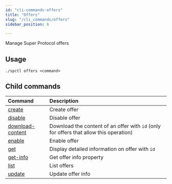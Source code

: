 ```yaml
---
id: "cli-commands-offers"
title: "Offers"
slug: "/cli_commands/offers"
sidebar_position: 6

---
```


Manage Super Protocol offers

## Usage

```
./spctl offers <command>
```

## Child commands

|**Command**|**Description**|
| :- | :- |
|[create](/developers/cli_commands/offers/create)|Create offer|
|[disable](/developers/cli_commands/offers/list)|Disable offer|
|[download-content](/developers/cli_commands/offers/download-content)|Download the content of an offer with `id` (only for offers that allow this operation)|
|[enable](/developers/cli_commands/offers/list)|Enable offer|
|[get](/developers/cli_commands/offers/get)|Display detailed information on offer with `id`|
|[get-info](/developers/cli_commands/offers/list)|Get offer info property|
|[list](/developers/cli_commands/offers/list)|List offers|
|[update](/developers/cli_commands/offers/list)|Update offer info|